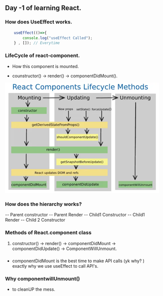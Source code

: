 ## Day -1 of learning React.

### How does UseEffect works.

```js
    useEffect(()=>{
        console.log("useEffect Called");
    } , []); // Everytime 

```


### LifeCycle of react-component.
- How this component is mounted.


- counstructor() -> render() -> componentDidMount().


![alt text](1_XCeGc___CN70Bbu2VroYSQ.webp)


### How does the hierarchy works?

-- Parent constructor
-- Parent Render
-- Child1 Constructor 
-- Child1 Render
-- Child 2 Constructor

### Methods of React.component class


1. constructor() -> render() -> componentDidMount -> componentDidUpdate() -> ComponentWillUnmount.


###
- componentDidMount is the best time to make API calls (yk why? ) exactly why we use useEffect to call API's.


### Why componentwillUnmount()
- to cleanUP the mess.





